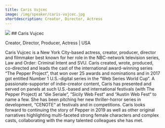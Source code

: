 ```yaml
---
title: Caris Vujcec
image: /img/speaker/caris-vujcec.jpg
shortdescription: Creator, Director, Actress
---
```

<img src="/img/speaker/caris-vujcec.jpg">
## Caris Vujcec

Creator, Director, Producer, Actress | USA

Caris Vujcec is a New York City-based actress, creator, producer, director and filmmaker best known for her role in the NBC-network television series, Law and Order: Criminal Intent and SVU. Caris created, wrote, produced, co-directed and leads the cast of the international award-winning series “The Pepper Project“, that won over 25 awards and nominations and in 2017 got entitled Number 1 U.S.-digital series in the “Web Series World Cup“. A passionate-supporter of indie-creator content, Caris has presented and served on panels at such U.S.-based and international festivals (with The Pepper Project) at “die Seriale“, “Sicily Web Fest“ and “Austin Web Fest“ to name a few. She has been pitching her new thriller-horror series in development, “CENOTE“ at festivals and in competitions. Caris looks forward to continuing the story of Pepper in 2019 as well as other original narratives highlighting multi-faceted strong female characters and complex casts, collaborating with the many talented colleagues she has met. 
